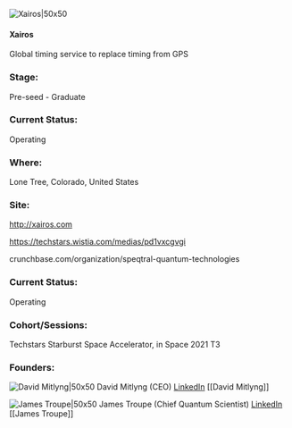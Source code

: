 

![Xairos|50x50](https://apimg.techstars.com/connect/images/image_files/60bc6fe081a68a0007f24613/original/XairosLogo283x283.png)

#### Xairos
Global timing service to replace timing from GPS

### Stage: 
Pre-seed - Graduate 

### Current Status: 
Operating

### Where:
Lone Tree, Colorado, United States

### Site:
http://xairos.com

https://techstars.wistia.com/medias/pd1vxcgvgi

crunchbase.com/organization/speqtral-quantum-technologies

### Current Status: 
Operating

### Cohort/Sessions: 
Techstars Starburst Space Accelerator, in Space 2021 T3

### Founders: 

![David Mitlyng|50x50](https://f6s-public.s3.amazonaws.com/profiles/2746139_th2.jpg) David Mitlyng (CEO) [LinkedIn](https://linkedin.com/in/davidmitlyng) [[David Mitlyng]]

![James Troupe|50x50](https://s3.amazonaws.com/techstars/default-user-avatar@2x.png) James Troupe (Chief Quantum Scientist) [LinkedIn](https://linkedin.com/in/james-troupe-31b68b5b) [[James Troupe]]


